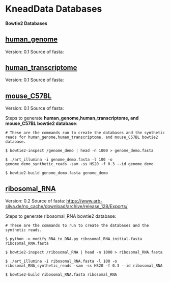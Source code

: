 # KneadData Databases #


#### Bowtie2 Databases

## [human_genome](http://huttenhower.sph.harvard.edu/kneadData_databases/Homo_sapiens_hg37_and_human_contamination_Bowtie2_v0.1.tar.gz) 
Version: 0.1
Source of fasta: 


## [human_transcriptome](http://huttenhower.sph.harvard.edu/kneadData_databases/Homo_sapiens_hg38_transcriptome_Bowtie2_v0.1.tar.gz) 
Version: 0.1
Source of fasta: 


## [mouse_C57BL](http://huttenhower.sph.harvard.edu/kneadData_databases/mouse_C57BL_6NJ_Bowtie2_v0.1.tar.gz)
Version: 0.1
Source of fasta: 

Steps to generate **human_genome,human_transcriptome, and mouse_C57BL bowtie2 database**:
```
# These are the commands run to create the databases and the synthetic reads for human_genome,human_transcriptome, and mouse_C57BL bowtie2 database.

$ bowtie2-inspect /genome_demo | head -n 1000 > genome_demo.fasta

$ ./art_illumina -i genome_demo.fasta -l 100 -o genome_demo_synthetic_reads -sam -ss HS20 -f 0.3 --id genome_demo

$ bowtie2-build genome_demo.fasta genome_demo
```


## [ribosomal_RNA](http://huttenhower.sph.harvard.edu/kneadData_databases/SILVA_128_LSUParc_SSUParc_ribosomal_RNA_v0.2.tar.gz) 
Version: 0.2
Source of fasta: https://www.arb-silva.de/no_cache/download/archive/release_128/Exports/

Steps to generate ribosomal_RNA bowtie2 database:
```
# These are the commands to run to create the databases and the synthetic reads.

$ python -u modify_RNA_to_DNA.py ribosomal_RNA_initial.fasta  ribosomal_RNA.fasta

$ bowtie2-inspect /ribosomal_RNA | head -n 1000 > ribosomal_RNA.fasta

$ ./art_illumina -i ribosomal_RNA.fasta -l 100 -o ribosomal_RNA_synthetic_reads -sam -ss HS20 -f 0.3 --id ribosomal_RNA

$ bowtie2-build ribosomal_RNA.fasta ribosomal_RNA
```